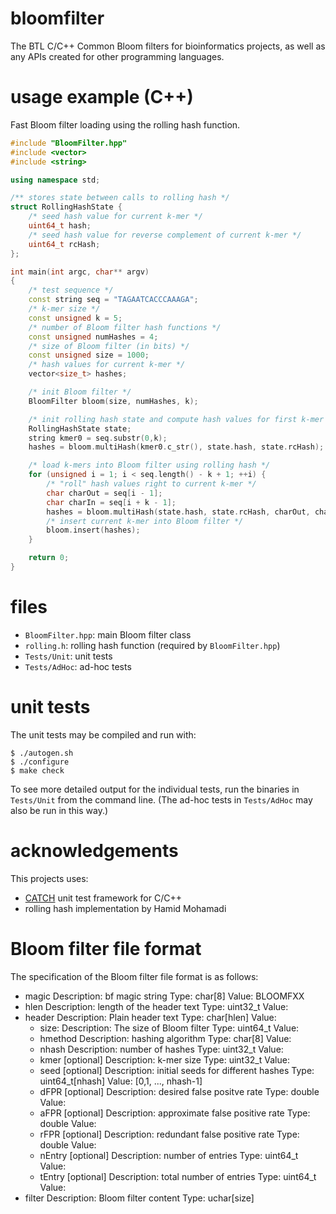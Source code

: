 # bloomfilter

The BTL C/C++ Common Bloom filters for bioinformatics projects, as well as any APIs created for other programming languages.

# usage example (C++)

Fast Bloom filter loading using the rolling hash function.

```C++
#include "BloomFilter.hpp"
#include <vector>
#include <string>

using namespace std;

/** stores state between calls to rolling hash */
struct RollingHashState {
	/* seed hash value for current k-mer */
	uint64_t hash;
	/* seed hash value for reverse complement of current k-mer */
	uint64_t rcHash;
};

int main(int argc, char** argv)
{
	/* test sequence */
	const string seq = "TAGAATCACCCAAAGA";
	/* k-mer size */
	const unsigned k = 5;
	/* number of Bloom filter hash functions */
	const unsigned numHashes = 4;
	/* size of Bloom filter (in bits) */
	const unsigned size = 1000;
	/* hash values for current k-mer */
	vector<size_t> hashes;

	/* init Bloom filter */
	BloomFilter bloom(size, numHashes, k);

	/* init rolling hash state and compute hash values for first k-mer */
	RollingHashState state;
	string kmer0 = seq.substr(0,k);
	hashes = bloom.multiHash(kmer0.c_str(), state.hash, state.rcHash);

	/* load k-mers into Bloom filter using rolling hash */
	for (unsigned i = 1; i < seq.length() - k + 1; ++i) {
		/* "roll" hash values right to current k-mer */
		char charOut = seq[i - 1];
		char charIn = seq[i + k - 1];
		hashes = bloom.multiHash(state.hash, state.rcHash, charOut, charIn);
		/* insert current k-mer into Bloom filter */
		bloom.insert(hashes);
	}

	return 0;
}
```

# files

* `BloomFilter.hpp`: main Bloom filter class
* `rolling.h`: rolling hash function (required by `BloomFilter.hpp`)
* `Tests/Unit`: unit tests
* `Tests/AdHoc`: ad-hoc tests

# unit tests

The unit tests may be compiled and run with:

	$ ./autogen.sh
	$ ./configure
	$ make check

To see more detailed output for the individual tests, run the binaries in `Tests/Unit` from the command line. (The ad-hoc tests in `Tests/AdHoc` may also be run in this way.)

# acknowledgements

This projects uses:
* [CATCH](https://github.com/philsquared/Catch) unit test framework for C/C++
* rolling hash implementation by Hamid Mohamadi

# Bloom filter file format

The specification of the Bloom filter file format is as follows:

* magic
	Description: bf magic string 
	Type: char[8]
	Value: BLOOMFXX
* hlen
	Description: length of the header text
	Type: uint32_t
	Value:
* header
	Description: Plain header text
	Type: char[hlen]
	Value:
	- size:
		Description: The size of Bloom filter
		Type: uint64_t
		Value:
	- hmethod
		Description: hashing algorithm
		Type: char[8]
		Value:
	- nhash
		Description: number of hashes
		Type: uint32_t
		Value:
	- kmer [optional]
		Description: k-mer size
		Type: uint32_t
		Value:
	- seed [optional]
		Description: initial seeds for different hashes
		Type: uint64_t[nhash]
		Value: [0,1, ..., nhash-1] 
	- dFPR [optional]
		Description: desired false positve rate
		Type: double
		Value:
	- aFPR [optional]
		Description: approximate false positive rate
		Type: double
		Value:
	- rFPR [optional]
		Description: redundant false positive rate
		Type: double
		Value:
	- nEntry [optional]
		Description: number of entries
		Type: uint64_t
		Value:
	- tEntry [optional]
		Description: total number of entries
		Type: uint64_t
		Value:
* filter 
	Description: Bloom filter content
	Type: uchar[size]
